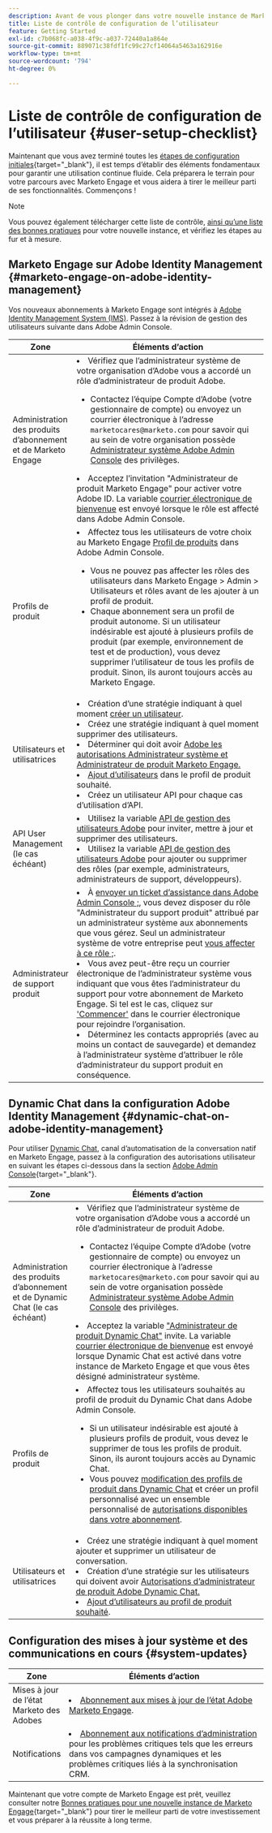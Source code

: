 ```yaml
---
description: Avant de vous plonger dans votre nouvelle instance de Marketo Engage, vous devez suivre quelques étapes fondamentales pour une utilisation continue. Ces étapes incluent la configuration du compte utilisateur, la configuration de l’administrateur et l’abonnement aux mises à jour système en cours.
title: Liste de contrôle de configuration de l’utilisateur
feature: Getting Started
exl-id: c7b068fc-a038-4f9c-a037-72440a1a864e
source-git-commit: 889071c38fdf1fc99c27cf14064a5463a162916e
workflow-type: tm+mt
source-wordcount: '794'
ht-degree: 0%

---
```


# Liste de contrôle de configuration de l’utilisateur {#user-setup-checklist}

Maintenant que vous avez terminé toutes les [étapes de configuration initiales](/help/marketo/getting-started/initial-setup/setup-steps.md){target="_blank"}, il est temps d’établir des éléments fondamentaux pour garantir une utilisation continue fluide. Cela préparera le terrain pour votre parcours avec Marketo Engage et vous aidera à tirer le meilleur parti de ses fonctionnalités. Commençons !

>[!NOTE]
>
>Vous pouvez également télécharger cette liste de contrôle, [ainsi qu’une liste des bonnes pratiques](/help/marketo/getting-started/implementing-a-new-marketo-engage-instance/assets/adobe-marketo-engage-new-instance-admin-checklist.xlsx) pour votre nouvelle instance, et vérifiez les étapes au fur et à mesure.

## Marketo Engage sur Adobe Identity Management {#marketo-engage-on-adobe-identity-management}

Vos nouveaux abonnements à Marketo Engage sont intégrés à [Adobe Identity Management System (IMS)](https://experienceleague.adobe.com/docs/marketo/using/product-docs/administration/marketo-with-adobe-identity/adobe-identity-management-overview.html). Passez à la révision de gestion des utilisateurs suivante dans Adobe Admin Console.

<table>
<thead>
  <tr>
    <th style="width:20%">Zone</th>
    <th style="width:80%">Éléments d’action</th>
  </tr>
</thead>
<tbody>
  <tr>
    <td>Administration des produits d’abonnement et de Marketo Engage</td>
    <td><li>Vérifiez que l’administrateur système de votre organisation d’Adobe vous a accordé un rôle d’administrateur de produit Adobe.</li> 
    <ul>
    <li>Contactez l’équipe Compte d’Adobe (votre gestionnaire de compte) ou envoyez un courrier électronique à l’adresse <code>marketocares@marketo.com</code> pour savoir qui au sein de votre organisation possède <a href="https://experienceleague.adobe.com/docs/marketo/using/product-docs/administration/marketo-with-adobe-identity/adobe-identity-management-overview.html">Administrateur système Adobe Admin Console</a> des privilèges.</li></ul>
    <li>Acceptez l’invitation "Administrateur de produit Marketo Engage" pour activer votre Adobe ID. La variable <a href="https://experienceleague.adobe.com/docs/marketo/using/product-docs/administration/marketo-with-adobe-identity/admin-setup.html?lang=en#create-a-product-profile">courrier électronique de bienvenue</a> est envoyé lorsque le rôle est affecté dans Adobe Admin Console.</li></td>
  </tr>
  <tr>
    <td>Profils de produit</td>
    <td><li>Affectez tous les utilisateurs de votre choix au Marketo Engage <a href="https://experienceleague.adobe.com/en/docs/marketo/using/product-docs/administration/marketo-with-adobe-identity/admin-setup#create-a-product-profile">Profil de produits</a> dans Adobe Admin Console.</li>
    <ul>
    <li>Vous ne pouvez pas affecter les rôles des utilisateurs dans Marketo Engage &gt; Admin &gt; Utilisateurs et rôles avant de les ajouter à un profil de produit.</li>
    <li>Chaque abonnement sera un profil de produit autonome. Si un utilisateur indésirable est ajouté à plusieurs profils de produit (par exemple, environnement de test et de production), vous devez supprimer l’utilisateur de tous les profils de produit. Sinon, ils auront toujours accès au Marketo Engage.</li></ul></td>
  </tr>
  <tr>
    <td>Utilisateurs et utilisatrices</td>
    <td><li>Création d’une stratégie indiquant à quel moment <a href="https://experienceleague.adobe.com/docs/marketo/using/product-docs/administration/marketo-with-adobe-identity/add-or-remove-a-user.html">créer un utilisateur</a>.</li> <li>Créez une stratégie indiquant à quel moment supprimer des utilisateurs.</li>
    <li>Déterminer qui doit avoir <a href="https://experienceleague.adobe.com/docs/marketo/using/product-docs/administration/marketo-with-adobe-identity/adobe-identity-management-overview.html">Adobe les autorisations Administrateur système et Administrateur de produit Marketo Engage.</a> <li><a href="https://experienceleague.adobe.com/en/docs/marketo/using/product-docs/administration/marketo-with-adobe-identity/add-or-remove-a-user">Ajout d’utilisateurs</a> dans le profil de produit souhaité.</li>
    <li>Créez un utilisateur API pour chaque cas d’utilisation d’API.</li></td>
  </tr>
  <tr>
    <td>API User Management (le cas échéant)</td>
    <td><li>Utilisez la variable <a href="https://www.adobe.io/apis/experienceplatform/umapi-new.html">API de gestion des utilisateurs Adobe</a> pour inviter, mettre à jour et supprimer des utilisateurs.</li>
    <li>Utilisez la variable <a href="https://developer.adobe.com/umapi/">API de gestion des utilisateurs Adobe</a> pour ajouter ou supprimer des rôles (par exemple, administrateurs, administrateurs de support, développeurs).</li>
    </td>
  </tr>
  <tr>
    <td>Administrateur de support produit</td>
    <td><li>À <a href="https://experienceleague.adobe.com/docs/customer-one/using/home.html#create-a-support-ticket-with-admin-console">envoyer un ticket d’assistance dans Adobe Admin Console ;</a>, vous devez disposer du rôle "Administrateur du support produit" attribué par un administrateur système aux abonnements que vous gérez. Seul un administrateur système de votre entreprise peut <a href="https://experienceleague.adobe.com/docs/customer-one/using/home.html#assign-the-support-admin-role">vous affecter à ce rôle ;</a>.</li>
    <li>Vous avez peut-être reçu un courrier électronique de l’administrateur système vous indiquant que vous êtes l’administrateur du support pour votre abonnement de Marketo Engage. Si tel est le cas, cliquez sur <a href="https://experienceleague.adobe.com/en/docs/customer-one/using/home#assign-the-support-admin-role">'Commencer'</a> dans le courrier électronique pour rejoindre l’organisation.</li>
    <li>Déterminez les contacts appropriés (avec au moins un contact de sauvegarde) et demandez à l’administrateur système d’attribuer le rôle d’administrateur du support produit en conséquence.</li></td>
  </tr>
</tbody>
</table>

## Dynamic Chat dans la configuration Adobe Identity Management {#dynamic-chat-on-adobe-identity-management}

Pour utiliser [Dynamic Chat](https://experienceleague.adobe.com/docs/marketo/using/product-docs/demand-generation/dynamic-chat/dynamic-chat-overview.html), canal d’automatisation de la conversation natif en Marketo Engage, passez à la configuration des autorisations utilisateur en suivant les étapes ci-dessous dans la section [Adobe Admin Console](https://adminconsole.adobe.com/){target="_blank"}.

<table>
<thead>
  <tr>
    <th style="width:20%">Zone</th>
    <th style="width:80%">Éléments d’action</th>
  </tr>
</thead>
<tbody>
  <tr>
    <td>Administration des produits d’abonnement et de Dynamic Chat (le cas échéant)</td>
    <td><li>Vérifiez que l’administrateur système de votre organisation d’Adobe vous a accordé un rôle d’administrateur de produit Adobe.</li> 
    <ul><li>Contactez l’équipe Compte d’Adobe (votre gestionnaire de compte) ou envoyez un courrier électronique à l’adresse <code>marketocares@marketo.com</code> pour savoir qui au sein de votre organisation possède <a href="https://experienceleague.adobe.com/docs/marketo/using/product-docs/administration/marketo-with-adobe-identity/adobe-identity-management-overview.html">Administrateur système Adobe Admin Console</a> des privilèges.</li></ul>
    <li>Acceptez la variable <a href="https://experienceleague.adobe.com/docs/marketo/using/product-docs/demand-generation/dynamic-chat/setup-and-configuration/initial-setup.html">"Administrateur de produit Dynamic Chat"</a> invite. La variable <a href="https://experienceleague.adobe.com/docs/marketo/using/product-docs/demand-generation/dynamic-chat/setup-and-configuration/initial-setup.html">courrier électronique de bienvenue</a> est envoyé lorsque Dynamic Chat est activé dans votre instance de Marketo Engage et que vous êtes désigné administrateur système.</li></td>
  </tr>
  <tr>
    <td>Profils de produit</td>
    <td><li>Affectez tous les utilisateurs souhaités au profil de produit du Dynamic Chat dans Adobe Admin Console.</li> 
    <ul>
    <li>Si un utilisateur indésirable est ajouté à plusieurs profils de produit, vous devez le supprimer de tous les profils de produit. Sinon, ils auront toujours accès au Dynamic Chat.</li>
    <li>Vous pouvez <a href="https://experienceleague.adobe.com/en/docs/marketo/using/product-docs/demand-generation/dynamic-chat/setup-and-configuration/permissions#edit-existing-permissions">modification des profils de produit dans Dynamic Chat</a> et créer un profil personnalisé avec un ensemble personnalisé de <a href="https://experienceleague.adobe.com/en/docs/marketo/using/product-docs/demand-generation/dynamic-chat/setup-and-configuration/permissions#list-of-permissions">autorisations disponibles dans votre abonnement</a>.</li></td>
  </tr>
  <tr>
    <td>Utilisateurs et utilisatrices</td>
    <td><li>Créez une stratégie indiquant à quel moment ajouter et supprimer un utilisateur de conversation.</li>
    <li>Création d’une stratégie sur les utilisateurs qui doivent avoir <a href="https://experienceleague.adobe.com/en/docs/marketo/using/product-docs/demand-generation/dynamic-chat/setup-and-configuration/initial-setup#access-admin-console">Autorisations d’administrateur de produit Adobe Dynamic Chat.</a></li>
    <li><a href="https://experienceleague.adobe.com/en/docs/marketo/using/product-docs/demand-generation/dynamic-chat/setup-and-configuration/add-or-remove-chat-users#add-a-chat-user">Ajout d’utilisateurs au profil de produit souhaité</a>.</li></td>
  </tr>
</tbody>
</table>

## Configuration des mises à jour système et des communications en cours {#system-updates}

<table>
<thead>
  <tr>
    <th style="width:20%">Zone</th>
    <th style="width:80%">Éléments d’action</th>
  </tr>
</thead>
<tbody>
  <tr>
    <td>Mises à jour de l’état Marketo des Adobes</td>
    <td><li><a href="https://status.adobe.com/cloud/experience_cloud">Abonnement aux mises à jour de l’état Adobe Marketo Engage</a>.</li></td>
  </tr>
  <tr>
    <td>Notifications</td>
    <td><li><a href="https://experienceleague.adobe.com/en/docs/marketo/using/product-docs/core-marketo-concepts/miscellaneous/understanding-notifications#subscribe-to-notifications">Abonnement aux notifications d’administration</a> pour les problèmes critiques tels que les erreurs dans vos campagnes dynamiques et les problèmes critiques liés à la synchronisation CRM.</li></td>
  </tr>
</tbody>
</table>

<p>

Maintenant que votre compte de Marketo Engage est prêt, veuillez consulter notre [Bonnes pratiques pour une nouvelle instance de Marketo Engage](/help/marketo/getting-started/implementing-a-new-marketo-engage-instance/where-to-start.md){target="_blank"} pour tirer le meilleur parti de votre investissement et vous préparer à la réussite à long terme.
